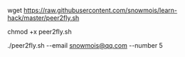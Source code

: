 wget https://raw.githubusercontent.com/snowmois/learn-hack/master/peer2fly.sh

chmod +x peer2fly.sh

./peer2fly.sh --email snowmois@qq.com --number 5
